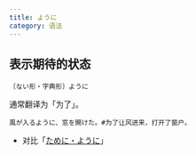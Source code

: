 ```yaml
---
title: ように
category: 语法
---
```


## 表示期待的状态

`〔ない形・字典形〕ように`

通常翻译为「为了」。

```example
風が入るように、窓を開けた。#为了让风进来，打开了窗户。
```

- 对比「[ために・ように](tameni-youni)」

